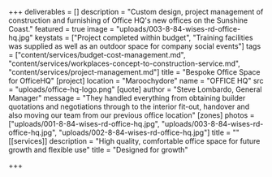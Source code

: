+++
deliverables = []
description = "Custom design, project management of construction and furnishing of Office HQ's new offices on the Sunshine Coast."
featured = true
image = "uploads/003-8-84-wises-rd-office-hq.jpg"
keystats = ["Project completed within budget", "Training facilities was supplied as well as an outdoor space for company social events"]
tags = ["content/services/budget-cost-management.md", "content/services/workplaces-concept-to-construction-service.md", "content/services/project-management.md"]
title = "Bespoke Office Space for OfficeHQ"
[project]
location = "Maroochydore"
name = "OFFICE HQ"
src = "uploads/office-hq-logo.png"
[quote]
author = "Steve Lombardo, General Manager"
message = "They handled everything from obtaining builder quotations and negotiations through to the interior fit-out, handover and also moving our team from our previous office location"
[zones]
photos = ["uploads/001-8-84-wises-rd-office-hq.jpg", "uploads/003-8-84-wises-rd-office-hq.jpg", "uploads/002-8-84-wises-rd-office-hq.jpg"]
title = ""
[[services]]
description = "High quality, comfortable office space for future growth and flexible use"
title = "Designed for growth"

+++
